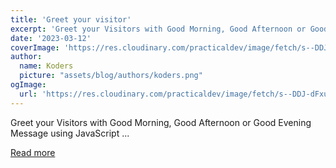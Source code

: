 ```yaml
---
title: 'Greet your visitor'
excerpt: 'Greet your Visitors with Good Morning, Good Afternoon or Good Evening Message using JavaScript       ...'
date: '2023-03-12'
coverImage: 'https://res.cloudinary.com/practicaldev/image/fetch/s--DDJ-dFxu--/c_imagga_scale,f_auto,fl_progressive,h_420,q_auto,w_1000/https://dev-to-uploads.s3.amazonaws.com/uploads/articles/dzebg9kd5j0juntozmy3.png'
author:
  name: Koders
  picture: "assets/blog/authors/koders.png"
ogImage:
  url: 'https://res.cloudinary.com/practicaldev/image/fetch/s--DDJ-dFxu--/c_imagga_scale,f_auto,fl_progressive,h_420,q_auto,w_1000/https://dev-to-uploads.s3.amazonaws.com/uploads/articles/dzebg9kd5j0juntozmy3.png'
---
```


Greet your Visitors with Good Morning, Good Afternoon or Good Evening Message using JavaScript       ...

[Read more](https://dev.to/mayank30/greet-your-visitor-nmp)
